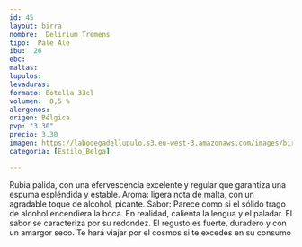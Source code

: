 ```yaml
---
id: 45
layout: birra
nombre:  Delirium Tremens
tipo:  Pale Ale
ibu:  26
ebc:
maltas: 
lupulos: 
levaduras: 
formato: Botella 33cl
volumen:  8,5 %
alergenos: 
origen: Bélgica
pvp: "3.30"
precio: 3.30
imagen: https://labodegadellupulo.s3.eu-west-3.amazonaws.com/images/birras/delirium.jpg
categoria: [Estilo_Belga]

---
```

Rubia pálida, con una efervescencia excelente y regular que garantiza una espuma espléndida y estable. Aroma: ligera nota de malta, con un agradable toque de alcohol, picante. Sabor: Parece como si el sólido trago de alcohol encendiera la boca. En realidad, calienta la lengua y el paladar. El sabor se caracteriza por su redondez. El regusto es fuerte, duradero y con un amargor seco. Te hará viajar por el cosmos si te excedes en su consumo








